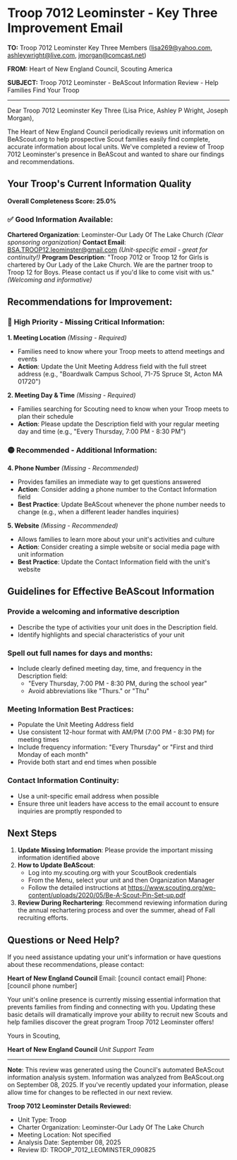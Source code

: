 # Troop 7012 Leominster - Key Three Improvement Email

**TO:** Troop 7012 Leominster Key Three Members (lisa269@yahoo.com, ashleywright@live.com, jmorgan@comcast.net)

**FROM:** Heart of New England Council, Scouting America

**SUBJECT:** Troop 7012 Leominster - BeAScout Information Review - Help Families Find Your Troop

---

Dear Troop 7012 Leominster Key Three (Lisa Price, Ashley P Wright, Joseph Morgan),

The Heart of New England Council periodically reviews unit information on BeAScout.org to help prospective Scout families easily find complete, accurate information about local units. We've completed a review of Troop 7012 Leominster's presence in BeAScout and wanted to share our findings and recommendations.

## Your Troop's Current Information Quality

**Overall Completeness Score: 25.0%**

### ✅ **Good Information Available:**
**Chartered Organization**: Leominster-Our Lady Of The Lake Church *(Clear sponsoring organization)*
**Contact Email**: BSA.TROOP12.leominster@gmail.com *(Unit-specific email - great for continuity!)*
**Program Description**: "Troop 7012 or Troop 12 for Girls is chartered by Our Lady of the Lake Church. We are the partner troop to Troop 12 for Boys. Please contact us if you'd like to come visit with us." *(Welcoming and informative)*

## Recommendations for Improvement:

### 🔴 **High Priority - Missing Critical Information:**

**1. Meeting Location** *(Missing - Required)*
- Families need to know where your Troop meets to attend meetings and events
- **Action**: Update the Unit Meeting Address field with the full street address (e.g., "Boardwalk Campus School, 71-75 Spruce St, Acton MA 01720")

**2. Meeting Day & Time** *(Missing - Required)*
- Families searching for Scouting need to know when your Troop meets to plan their schedule
- **Action**: Please update the Description field with your regular meeting day and time (e.g., "Every Thursday, 7:00 PM - 8:30 PM")

### 🟡 **Recommended - Additional Information:**

**4. Phone Number** *(Missing - Recommended)*
- Provides families an immediate way to get questions answered
- **Action**: Consider adding a phone number to the Contact Information field
- **Best Practice**: Update BeAScout whenever the phone number needs to change (e.g., when a different leader handles inquiries)

**5. Website** *(Missing - Recommended)*
- Allows families to learn more about your unit's activities and culture
- **Action**: Consider creating a simple website or social media page with unit information
- **Best Practice**: Update the Contact Information field with the unit's website

## Guidelines for Effective BeAScout Information

### **Provide a welcoming and informative description**
- Describe the type of activities your unit does in the Description field.
- Identify highlights and special characteristics of your unit

### **Spell out full names for days and months:**
- Include clearly defined meeting day, time, and frequency in the Description field:
  - "Every Thursday, 7:00 PM - 8:30 PM, during the school year"
  - Avoid abbreviations like "Thurs." or "Thu"

### **Meeting Information Best Practices:**
- Populate the Unit Meeting Address field
- Use consistent 12-hour format with AM/PM (7:00 PM - 8:30 PM) for meeting times
- Include frequency information: "Every Thursday" or "First and third Monday of each month"
- Provide both start and end times when possible

### **Contact Information Continuity:**
- Use a unit-specific email address when possible
- Ensure three unit leaders have access to the email account to ensure inquiries are promptly responded to

## Next Steps

1. **Update Missing Information**: Please provide the important missing information identified above
2. **How to Update BeAScout**: 
   - Log into my.scouting.org with your ScoutBook credentials
   - From the Menu, select your unit and then Organization Manager
   - Follow the detailed instructions at
     https://www.scouting.org/wp-content/uploads/2020/05/Be-A-Scout-Pin-Set-up.pdf
3. **Review During Rechartering**: Recommend reviewing information during the annual rechartering process and over the summer, ahead of Fall recruiting efforts.

## Questions or Need Help?

If you need assistance updating your unit's information or have questions about these recommendations, please contact:

**Heart of New England Council**
Email: [council contact email]
Phone: [council phone number]

Your unit's online presence is currently missing essential information that prevents families from finding and connecting with you. Updating these basic details will dramatically improve your ability to recruit new Scouts and help families discover the great program Troop 7012 Leominster offers!

Yours in Scouting,

**Heart of New England Council**
*Unit Support Team*

---

**Note**: This review was generated using the Council's automated BeAScout information analysis system. Information was analyzed from BeAScout.org on September 08, 2025. If you've recently updated your information, please allow time for changes to be reflected in our next review.

**Troop 7012 Leominster Details Reviewed:**
- Unit Type: Troop
- Charter Organization: Leominster-Our Lady Of The Lake Church
- Meeting Location: Not specified
- Analysis Date: September 08, 2025
- Review ID: TROOP_7012_LEOMINSTER_090825
